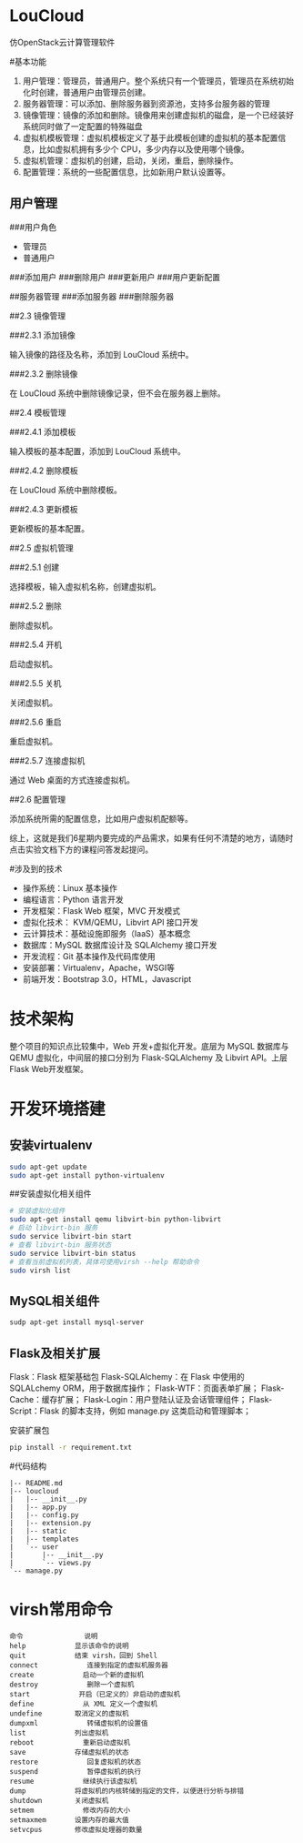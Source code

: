 # LouCloud
仿OpenStack云计算管理软件


#基本功能
1. 用户管理：管理员，普通用户。整个系统只有一个管理员，管理员在系统初始化时创建，普通用户由管理员创建。
2. 服务器管理：可以添加、删除服务器到资源池，支持多台服务器的管理
3. 镜像管理：镜像的添加和删除。镜像用来创建虚拟机的磁盘，是一个已经装好系统同时做了一定配置的特殊磁盘
4. 虚拟机模板管理：虚拟机模板定义了基于此模板创建的虚拟机的基本配置信息，比如虚拟机拥有多少个 CPU，多少内存以及使用哪个镜像。
5. 虚拟机管理：虚拟机的创建，启动，关闭，重启，删除操作。
6. 配置管理：系统的一些配置信息，比如新用户默认设置等。

## 用户管理
###用户角色
- 管理员
- 普通用户

###添加用户
###删除用户
###更新用户
###用户更新配置

##服务器管理
###添加服务器
###删除服务器

##2.3 镜像管理

###2.3.1 添加镜像

输入镜像的路径及名称，添加到 LouCloud 系统中。

###2.3.2 删除镜像

在 LouCloud 系统中删除镜像记录，但不会在服务器上删除。

##2.4 模板管理

###2.4.1 添加模板

输入模板的基本配置，添加到 LouCloud 系统中。

###2.4.2 删除模板

在 LouCloud 系统中删除模板。

###2.4.3 更新模板

更新模板的基本配置。

##2.5 虚拟机管理

###2.5.1 创建

选择模板，输入虚拟机名称，创建虚拟机。

###2.5.2 删除

删除虚拟机。

###2.5.4 开机

启动虚拟机。

###2.5.5 关机

关闭虚拟机。

###2.5.6 重启

重启虚拟机。

###2.5.7 连接虚拟机

通过 Web 桌面的方式连接虚拟机。

##2.6 配置管理

添加系统所需的配置信息，比如用户虚拟机配额等。

综上，这就是我们6星期内要完成的产品需求，如果有任何不清楚的地方，请随时点击实验文档下方的课程问答发起提问。

#涉及到的技术
- 操作系统：Linux 基本操作
- 编程语言：Python 语言开发
- 开发框架：Flask Web 框架，MVC 开发模式
- 虚拟化技术： KVM/QEMU，Libvirt API 接口开发
- 云计算技术：基础设施即服务（IaaS）基本概念
- 数据库：MySQL 数据库设计及 SQLAlchemy 接口开发
- 开发流程：Git 基本操作及代码库使用
- 安装部署：Virtualenv，Apache，WSGI等
- 前端开发：Bootstrap 3.0，HTML，Javascript

# 技术架构
整个项目的知识点比较集中，Web 开发+虚拟化开发。底层为 MySQL 数据库与QEMU 虚拟化，中间层的接口分别为 Flask-SQLAlchemy 及 Libvirt API。上层 Flask Web开发框架。

# 开发环境搭建

## 安装virtualenv
```bash
sudo apt-get update
sudo apt-get install python-virtualenv
```

##安装虚拟化相关组件
```bash
# 安装虚拟化组件
sudo apt-get install qemu libvirt-bin python-libvirt
# 启动 libvirt-bin 服务
sudo service libvirt-bin start
# 查看 libvirt-bin 服务状态
sudo service libvirt-bin status
# 查看当前虚拟机列表，具体可使用virsh --help 帮助命令
sudo virsh list
```

## MySQL相关组件
```bash
sudp apt-get install mysql-server
```

## Flask及相关扩展
Flask：Flask 框架基础包
Flask-SQLAlchemy：在 Flask 中使用的 SQLALchemy ORM，用于数据库操作；
Flask-WTF：页面表单扩展；
Flask-Cache：缓存扩展；
Flask-Login：用户登陆认证及会话管理组件；
Flask-Script：Flask 的脚本支持，例如 manage.py 这类启动和管理脚本；

安装扩展包
```bash
pip install -r requirement.txt
```


#代码结构
```
|-- README.md
|-- loucloud
|   |-- __init__.py
|   |-- app.py
|   |-- config.py
|   |-- extension.py
|   |-- static
|   |-- templates
|   `-- user
|       |-- __init__.py
|       `-- views.py
`-- manage.py
```

# virsh常用命令
```
命令               说明
help            显示该命令的说明
quit            结束 virsh，回到 Shell
connect            连接到指定的虚拟机服务器
create            启动一个新的虚拟机
destroy            删除一个虚拟机
start            开启（已定义的）非启动的虚拟机
define            从 XML 定义一个虚拟机
undefine        取消定义的虚拟机
dumpxml            转储虚拟机的设置值
list            列出虚拟机
reboot            重新启动虚拟机
save            存储虚拟机的状态
restore            回复虚拟机的状态
suspend            暂停虚拟机的执行
resume            继续执行该虚拟机
dump            将虚拟机的内核转储到指定的文件，以便进行分析与排错
shutdown        关闭虚拟机
setmem            修改内存的大小
setmaxmem       设置内存的最大值
setvcpus        修改虚拟处理器的数量
```
